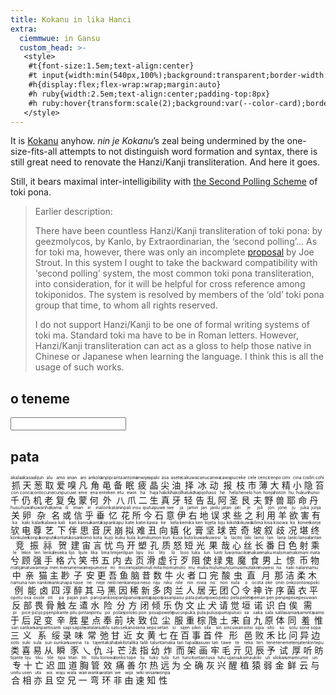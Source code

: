 ```yaml
---
title: Kokanu in lika Hanci
extra:
  ciemmwue: in Gansu
  custom_head: >-
   <style>
    #t{font-size:1.5em;text-align:center}
    #t input{width:min(540px,100%);background:transparent;border-width:0 0 thin 0;color:inherit;font-size:inherit}
    #h{display:flex;flex-wrap:wrap;margin:auto}
    #h ruby{width:2.5em;text-align:center;padding-top:8px}
    #h ruby:hover{transform:scale(2);background:var(--color-card);border-radius:4px}
   </style>
---
```

It is [Kokanu](https://www.kokanu.com) anyhow.
*nin je Kokanu*’s zeal being undermined by the one-size-fits-all attempts to not distinguish word formation and syntax, there is still great need to renovate the Hanzi/Kanji transliteration. And here it goes.

Still, it bears maximal inter-intelligibility with [the Second Polling Scheme](https://sona.pona.la/wiki/sitelen_Kansi#Tencent_QQ_community_transliteration) of toki pona.

<!--more-->
> Earlier description:
>
> There have been countless Hanzi/Kanji transliteration of toki pona: by
geezmolycos, by Kanlo, by Extraordinarian, the ‘second polling’...
As for toki ma, however, there was only an incomplete
[proposal](https://www.reddit.com/r/tokima/comments/vcfd1n/proposal_a_3rd_writing_system_based_on_kanji/)
by Joe Strout. In this system I ought to take the backward compatibility with
‘second polling’ system, the most common toki pona transliteration, into
consideration, for it will be helpful for cross reference among tokiponidos.
The system is resolved by members of the ‘old’ toki pona
group that time, to whom all rights reserved.
>
> I do not support Hanzi/Kanji to be one of formal writing systems of toki ma.
Standard toki ma have to be in Roman letters. However, Hanzi/Kanji
transliteration can act as a gloss to help those native in Chinese or Japanese
when learning the language. I think this is all the usage of such works.

## o teneme
<section id=t>
<input type="text" name="trans" />
<p id="kokan-result"></p>
</section>

## pata

<!--
<ruby>丫<rt>a</rt></ruby>
<ruby>于<rt>an</rt></ruby>
<ruby>车<rt>ato</rt></ruby>
<ruby>坐<rt>sitija</rt></ruby>
-->
<section lang="cmn-Hans" id=h>
<ruby>抓<rt>akala</rt></ruby>
<ruby>天<rt>akasa</rt></ruby>
<ruby>葱<rt>alijun</rt></ruby>
<ruby>取<rt>alu</rt></ruby>
<ruby>爱<rt>amo</rt></ruby>
<ruby>嗅<rt>anan</rt></ruby>
<ruby>凡<rt>ani</rt></ruby>
<ruby>角<rt>ankolo</rt></ruby>
<ruby>黾<rt>anpipi</rt></ruby>
<ruby>备<rt>anta</rt></ruby>
<ruby>眠<rt>antomi</rt></ruby>
<ruby>疲<rt>anwije</rt></ruby>
<ruby>晶<rt>apaki</rt></ruby>
<ruby>尖<rt>asa</rt></ruby>
<ruby>油<rt>asete</rt></ruby>
<ruby>择<rt>cakuwa</rt></ruby>
<ruby>冰<rt>canu</rt></ruby>
<ruby>动<rt>canwa</rt></ruby>
<ruby>报<rt>cawapu</rt></ruby>
<ruby>枝<rt>ceke</rt></ruby>
<ruby>市<rt>cele</rt></ruby>
<ruby>薄<rt>cenci</rt></ruby>
<ruby>大<rt>cenpo</rt></ruby>
<ruby>精<rt>cimi</rt></ruby>
<ruby>小<rt>cina</rt></ruby>
<ruby>隐<rt>cisilin</rt></ruby>
<ruby>笞<rt>cohi</rt></ruby>
<ruby>千<rt>con</rt></ruby>
<ruby>仍<rt>conca</rt></ruby>
<ruby>机<rt>conto</rt></ruby>
<ruby>老<rt>cune</rt></ruby>
<ruby>复<rt>cunpu</rt></ruby>
<ruby>兔<rt>cuwi</rt></ruby>
<ruby>蒙<rt>eme</rt></ruby>
<ruby>何<rt>ena</rt></ruby>
<ruby>外<rt>enteken</rt></ruby>
<ruby>八<rt>etu</rt></ruby>
<ruby>爪<rt>ewin</rt></ruby>
<ruby>二<rt>ha</rt></ruby>
<ruby>生<rt>haja</rt></ruby>
<ruby>真<rt>hakiki</rt></ruby>
<ruby>牙<rt>hakoli</rt></ruby>
<ruby>轻<rt>haluko</rt></ruby>
<ruby>告<rt>hapijo</rt></ruby>
<ruby>乱<rt>haso</rt></ruby>
<ruby>阿<rt>he</rt></ruby>
<ruby>圣<rt>hela</rt></ruby>
<ruby>艮<rt>henelo</rt></ruby><!--gender用什么...-->
<ruby>夫<rt>hon</rt></ruby>
<ruby>野<rt>honja</rt></ruby>
<ruby>兽<rt>hoton</rt></ruby>
<ruby>耶<rt>hu</rt></ruby><!--结束词-->
<ruby>命<rt>hukun</rt></ruby>
<ruby>丹<rt>hunsi</rt></ruby>
<ruby>关<rt>husu</rt></ruby>
<ruby>卵<rt>huwa</rt></ruby>
<ruby>杂<rt>huwanho</rt></ruby>
<ruby>名<rt>ikama</rt></ruby>
<ruby>或<rt>ili</rt></ruby>
<ruby>信<rt>iman</rt></ruby>
<ruby>乎<rt>in</rt></ruby>
<ruby>垂<rt>inalo</rt></ruby>
<ruby>忆<rt>inkatan</rt></ruby>
<ruby>花<rt>inpali</rt></ruby>
<ruby>所<rt>insu</rt></ruby>
<ruby>今<rt>iputu</rt></ruby>
<ruby>石<rt>ipuwe</rt></ruby>
<ruby>意<rt>iwe</rt></ruby>
<ruby>伊<rt>ja</rt></ruby>
<ruby>右<rt>jamin</rt></ruby>
<ruby>地<rt>jan</rt></ruby>
<ruby>误<rt>janlu</rt></ruby>
<ruby>求<rt>jatan</rt></ruby><!--二票作田,还是改了-->
<ruby>些<rt>jati</rt></ruby>
<ruby>之<rt>je</rt></ruby>
<ruby>利<rt>joli</rt></ruby>
<ruby>用<rt>jon</rt></ruby>
<ruby>羊<rt>jone</rt></ruby>
<ruby>欲<rt>ju</rt></ruby>
<ruby>害<rt>juka</rt></ruby>
<ruby>有<rt>junja</rt></ruby>
<ruby>欤<rt>ka</rt></ruby><!--呃-->
<ruby>电<rt>kaki</rt></ruby>
<ruby>尊<rt>kalan</rt></ruby>
<ruby>艺<rt>kalawa</rt></ruby>
<ruby>下<rt>kali</rt></ruby>
<ruby>伴<rt>kan</rt></ruby>
<ruby>思<rt>kanisa</rt></ruby>
<ruby>音<rt>kanta</rt></ruby>
<ruby>厌<rt>kapan</rt></ruby>
<ruby>崩<rt>kapu</rt></ruby>
<ruby>拟<rt>kate</rt></ruby>
<ruby>难<rt>katin</rt></ruby>
<ruby>丑<rt>kawa</rt></ruby><!--二票jaki-->
<ruby>向<rt>ke</rt></ruby>
<ruby>嬉<rt>kela</rt></ruby>
<ruby>化<rt>kemika</rt></ruby>
<ruby>膏<rt>ken</rt></ruby>
<ruby>坚<rt>kijeta</rt></ruby>
<ruby>球<rt>kiju</rt></ruby>
<ruby>苦<rt>kikolo</rt></ruby>
<ruby>奇<rt>kikuwa</rt></ruby>
<ruby>坡<rt>kilima</rt></ruby>
<ruby>叙<rt>kisa</rt></ruby>
<ruby>歧<rt>kisowa</rt></ruby>
<ruby>况<rt>ko</rt></ruby>
<ruby>堪<rt>konen</rt></ruby>
<ruby>终<rt>konje</rt></ruby>
<ruby>竞<rt>konkulen</rt></ruby>
<ruby>振<rt>konpa</rt></ruby>
<ruby>祘<rt>konpute</rt></ruby>
<ruby>贺<rt>kontatu</rt></ruby>
<ruby>建<rt>kosan</rt></ruby>
<ruby>宙<rt>komo</rt></ruby>
<ruby>言<rt>kota</rt></ruby>
<ruby>忧<rt>kujo</rt></ruby>
<ruby>鸟<rt>kuku</rt></ruby>
<ruby>开<rt>kula</rt></ruby>
<ruby>塑<rt>kumi</rt></ruby>
<ruby>孔<rt>kumon</rt></ruby>
<ruby>质<rt>kun</rt></ruby>
<ruby>怒<rt>kusa</rt></ruby>
<ruby>短<rt>kuto</rt></ruby>
<ruby>光<rt>kuwan</rt></ruby>
<ruby>果<rt>kuwosi</rt></ruby>
<ruby>哉<rt>la</rt></ruby>
<ruby>心<rt>lacito</rt></ruby>
<ruby>丝<rt>laki</rt></ruby>
<ruby>长<rt>lamo</rt></ruby>
<ruby>番<rt>lan</rt></ruby>
<ruby>日<rt>lana</rt></ruby>
<ruby>色<rt>lanki</rt></ruby>
<ruby>射<rt>lansa</rt></ruby>
<ruby>乘<rt>lantan</rt></ruby>
<ruby>兮<rt>le</rt></ruby>
<ruby>顾<rt>lekin</rt></ruby>
<ruby>强<rt>len</rt></ruby>
<ruby>手<rt>lenka</rt></ruby>
<ruby>格<rt>leseka</rt></ruby>
<ruby>六<rt>lijo</rt></ruby>
<ruby>笑<rt>lijule</rt></ruby>
<ruby>书<rt>lika</rt></ruby>
<ruby>五<rt>lima</rt></ruby>
<ruby>内<rt>limijen</rt></ruby>
<ruby>去<rt>lipan</rt></ruby><!--weka-->
<ruby>页<rt>lipu</rt></ruby>
<ruby>滑<rt>lisi</rt></ruby>
<ruby>虚<rt>lito</rt></ruby>
<ruby>行<rt>lo</rt></ruby>
<ruby>歹<rt>loso</rt></ruby>
<ruby>阻<rt>luka</rt></ruby>
<ruby>使<rt>lun</rt></ruby>
<ruby>绿<rt>lunti</rt></ruby>
<ruby>鬼<rt>luwa</rt></ruby>
<ruby>魔<rt>maciko</rt></ruby>
<ruby>食<rt>makan</rt></ruby>
<ruby>男<rt>maku</rt></ruby>
<ruby>上<rt>malo</rt></ruby>
<ruby>惊<rt>mamaki</rt></ruby>
<ruby>币<rt>mani</rt></ruby>
<ruby>物<rt>mata</rt></ruby>
<ruby>中<rt>matija</rt></ruby>
<ruby>亲<rt>matuwa</rt></ruby>
<ruby>猫<rt>meja</rt></ruby>
<ruby>主<rt>men</rt></ruby>
<ruby>尠<rt>menu</rt></ruby>
<ruby>子<rt>menwa</rt></ruby>
<ruby>安<rt>mepu</rt></ruby>
<ruby>更<rt>mese</rt></ruby>
<ruby>吾<rt>mi</rt></ruby>
<ruby>鱼<rt>micin</rt></ruby>
<ruby>脑<rt>mijalo</rt></ruby>
<ruby>昔<rt>minuli</rt></ruby>
<ruby>数<rt>mita</rt></ruby>
<ruby>牛<rt>momu</rt></ruby>
<ruby>火<rt>moto</rt></ruby>
<ruby>者<rt>mu</rt></ruby>
<ruby>口<rt>muku</rt></ruby>
<ruby>完<rt>mulu</rt></ruby>
<ruby>酸<rt>muncu</rt></ruby>
<ruby>虫<rt>musi</rt></ruby>
<ruby>直<rt>mutakin</rt></ruby>
<ruby>月<rt>muwesi</rt></ruby>
<ruby>那<rt>na</rt></ruby>
<ruby>洁<rt>naki</rt></ruby>
<ruby>柔<rt>nalan</rt></ruby>
<ruby>木<rt>namu</rt></ruby>
<ruby>例<rt>namuna</rt></ruby>
<ruby>能<rt>nan</rt></ruby>
<ruby>卤<rt>nankin</rt></ruby>
<ruby>四<rt>nanku</rt></ruby>
<ruby>淳<rt>napa</rt></ruby>
<ruby>醉<rt>nase</rt></ruby>
<ruby>其<rt>ne</rt></ruby>
<ruby>马<rt>neje</rt></ruby>
<ruby>黑<rt>nelo</rt></ruby>
<ruby>因<rt>nenka</rt></ruby>
<ruby>稀<rt>nepa</rt></ruby>
<ruby>新<rt>neso</rt></ruby>
<ruby>多<rt>niju</rt></ruby>
<ruby>肉<rt>niku</rt></ruby>
<ruby>兰<rt>nile</rt></ruby>
<ruby>人<rt>nin</rt></ruby>
<ruby>居<rt>niwa</rt></ruby>
<ruby>无<rt>no</rt></ruby>
<ruby>团<rt>non</rt></ruby>
<ruby>〇<rt>nula</rt></ruby>
<ruby>令<rt>o</rt></ruby>
<ruby>神<rt>ocota</rt></ruby>
<ruby>许<rt>oke</rt></ruby>
<ruby>序<rt>onin</rt></ruby>
<ruby>菌<rt>onko</rt></ruby>
<ruby>衣<rt>onton</rt></ruby>
<ruby>平<rt>opoki</rt></ruby>
<ruby>反<rt>opotu</rt></ruby>
<ruby>部<rt>osa</rt></ruby>
<ruby>畏<rt>osole</rt></ruby>
<ruby>骨<rt>oti</rt></ruby>
<ruby>触<rt>pa</rt></ruby>
<ruby>左<rt>pajan</rt></ruby>
<ruby>遣<rt>pan</rt></ruby>
<ruby>水<rt>pani</rt></ruby>
<ruby>险<rt>pankosi</rt></ruby>
<ruby>分<rt>panli</rt></ruby>
<ruby>方<rt>pansin</rt></ruby>
<ruby>闭<rt>panta</rt></ruby>
<ruby>倾<rt>papon</rt></ruby>
<ruby>乐<rt>pasan</rt></ruby>
<ruby>伪<rt>pasu</rt></ruby>
<ruby>文<rt>pata</rt></ruby>
<ruby>止<rt>patun</rt></ruby>
<ruby>犬<rt>pawo</rt></ruby>
<ruby>请<rt>peko</rt></ruby>
<ruby>觉<rt>pela</rt></ruby>
<ruby>垣<rt>pelete</rt></ruby>
<ruby>诺<rt>peman</rt></ruby>
<ruby>识<rt>pen</rt></ruby>
<ruby>白<rt>penpe</rt></ruby>
<ruby>俟<rt>pese</rt></ruby>
<ruby>需<rt>pesuwan</rt></ruby>
<ruby>于<rt>pi</rt></ruby>
<ruby>后<rt>pice</rt></ruby>
<ruby>足<rt>picijo</rt></ruby>
<ruby>变<rt>pijen</rt></ruby>
<ruby>辛<rt>pikante</rt></ruby>
<ruby>胜<rt>pilu</rt></ruby>
<ruby>星<rt>pintan</rt></ruby>
<ruby>点<rt>pintu</rt></ruby>
<ruby>奉<rt>po</rt></ruby>
<ruby>前<rt>polan</rt></ruby>
<ruby>块<rt>poloko</rt></ruby>
<ruby>致<rt>pon</rt></ruby>
<ruby>位<rt>posa</rt></ruby>
<ruby>尘<rt>powele</rt></ruby>
<ruby>服<rt>pucun</rt></ruby>
<ruby>重<rt>puka</rt></ruby>
<ruby>棕<rt>pula</rt></ruby>
<ruby>虺<rt>pulusi</rt></ruby>
<ruby>土<rt>pumi</rt></ruby>
<ruby>来<rt>putuci</rt></ruby>
<ruby>自<rt>sa</rt></ruby>
<ruby>九<rt>saka</rt></ruby>
<ruby>原<rt>sala</rt></ruby>
<ruby>体<rt>salila</rt></ruby>
<ruby>同<rt>saman</rt></ruby>
<ruby>羞<rt>saminta</rt></ruby>
<ruby>惟<rt>samo</rt></ruby>
<ruby>三<rt>san</rt></ruby>
<ruby>义<rt>sankan</rt></ruby>
<ruby>系<rt>sanpanti</rt></ruby>
<ruby>绥<rt>santi</rt></ruby>
<ruby>录<rt>sapi</rt></ruby>
<ruby>味<rt>sapole</rt></ruby><!--TODO-->
<ruby>常<rt>satalan</rt></ruby>
<ruby>弛<rt>satilu</rt></ruby>
<ruby>甘<rt>satu</rt></ruby>
<ruby>近<rt>sekano</rt></ruby>
<ruby>女<rt>sena</rt></ruby>
<ruby>黄<rt>sepo</rt></ruby>
<ruby>七<rt>setan</rt></ruby>
<ruby>在<rt>si</rt></ruby>
<ruby>百<rt>sijen</rt></ruby>
<ruby>事<rt>sikin</rt></ruby>
<ruby>首<rt>sila</rt></ruby>
<ruby>件<rt>sin</rt></ruby>
<ruby>形<rt>sincuwan</rt></ruby>
<ruby>邑<rt>sinsi</rt></ruby>
<ruby>败<rt>sipa</rt></ruby>
<ruby>禾<rt>sito</rt></ruby>
<ruby>比<rt>so</rt></ruby>
<ruby>问<rt>solu</rt></ruby>
<ruby>异<rt>sone</rt></ruby>
<ruby>边<rt>sopa</rt></ruby>
<ruby>类<rt>soto</rt></ruby>
<ruby>喜<rt>suki</rt></ruby>
<ruby>易<rt>sula</rt></ruby>
<ruby>从<rt>sun</rt></ruby>
<ruby>瞬<rt>sunkan</rt></ruby>
<ruby>豕<rt>suwina</rt></ruby>
<ruby>乀<rt>ta</rt></ruby>
<ruby>仇<rt>tajen</rt></ruby>
<ruby>斗<rt>takaha</rt></ruby>
<ruby>芒<rt>takilo</rt></ruby>
<ruby>法<rt>talika</rt></ruby>
<ruby>指<rt>talili</rt></ruby>
<ruby>幼<rt>talun</rt></ruby>
<ruby>炸<rt>tamaka</rt></ruby>
<ruby>而<rt>tan</rt></ruby>
<ruby>架<rt>tapala</rt></ruby>
<ruby>画<rt>tasuwi</rt></ruby>
<ruby>牢<rt>tati</rt></ruby>
<ruby>毛<rt>tawe</rt></ruby>
<ruby>亓<rt>te</rt></ruby>
<ruby>见<rt>teka</rt></ruby>
<ruby>辰<rt>ten</rt></ruby>
<ruby>予<rt>tene</rt></ruby>
<ruby>试<rt>teneme</rt></ruby>
<ruby>厚<rt>tenja</rt></ruby>
<ruby>听<rt>tenkin</rt></ruby>
<ruby>昉<rt>tepu</rt></ruby>
<ruby>专<rt>tijante</rt></ruby>
<ruby>十<rt>tiju</rt></ruby>
<ruby>亡<rt>tiku</rt></ruby>
<ruby>迟<rt>tile</rt></ruby>
<ruby>皿<rt>tipa</rt></ruby>
<ruby>道<rt>titan</rt></ruby>
<ruby>胸<rt>titi</rt></ruby>
<ruby>管<rt>tolu</rt></ruby>
<ruby>效<rt>tomiwa</rt></ruby>
<ruby>痛<rt>tonko</rt></ruby>
<ruby>善<rt>tope</rt></ruby>
<ruby>尔<rt>tu</rt></ruby>
<ruby>热<rt>tuko</rt></ruby>
<ruby>远<rt>tula</rt></ruby>
<ruby>为<rt>tun</rt></ruby>
<ruby>仝<rt>tunci</rt></ruby>
<ruby>确<rt>tuntan</rt></ruby>
<ruby>灰<rt>tusa</rt></ruby>
<ruby>兴<rt>tutu</rt></ruby>
<ruby>醒<rt>ujanu</rt></ruby>
<ruby>植<rt>ukama</rt></ruby><!--原来的木-->
<ruby>猿<rt>ukiki</rt></ruby>
<ruby>弱<rt>uli</rt></ruby>
<ruby>金<rt>ulokan</rt></ruby>
<ruby>鲜<rt>umami</rt></ruby>
<ruby>云<rt>umo</rt></ruby>
<ruby>与<rt>un</rt></ruby>
<ruby>合<rt>unitu</rt></ruby>
<ruby>相<rt>usen</rt></ruby>
<ruby>亦<rt>uta</rt></ruby>
<ruby>且<rt>wa</rt></ruby><!--...-->
<ruby>空<rt>waju</rt></ruby>
<ruby>兄<rt>wala</rt></ruby>
<ruby>一<rt>wan</rt></ruby>
<ruby>弯<rt>wanku</rt></ruby>
<ruby>环<rt>watan</rt></ruby>
<ruby>非<rt>we</rt></ruby>
<ruby>由<rt>wija</rt></ruby>
<ruby>速<rt>wiki</rt></ruby>
<ruby>知<rt>wisan</rt></ruby>
<ruby>性<rt>wonpa</rt></ruby>
</section>

<script>
标点 = { '“': ' 「 ', '”': ' 」 ', ',': ' 、 ', '.': ' 。 ', '?': ' ？ ', '!': ' ！ ', ':': ' ： ' };
表 = {};
function 刡() {
	document.getElementById('kokan-result').innerText =
		document.getElementsByTagName('input')[0].value.split('').map(
		(x) => 标点[x] || x).join('').split(' ').map((x) => 表[x] || x).join('');
}

function debounce(func, delay) {
	let timeout
	return function () {
		const _this = this, args = [...arguments]
		if (!timeout)
			func.apply(_this, args)
		timeout = setTimeout(function () {
			func.apply(_this, args)
		}, delay)
	}
}
window.onload = () => {
	function 入(x) {
		if (x.nodeType != 1)
			return;
		表[x.lastChild.innerText] = x.firstChild.nodeValue;
	}
	document.getElementById('h').childNodes.forEach(入)
	document.querySelector('#t input').oninput = debounce(刡, 777)
};
</script>